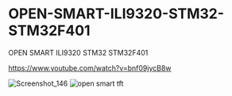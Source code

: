 # OPEN-SMART-ILI9320-STM32-STM32F401
OPEN SMART ILI9320 STM32 STM32F401

https://www.youtube.com/watch?v=bnf09jycB8w

![Screenshot_146](https://user-images.githubusercontent.com/31142397/218878058-0c955cce-193d-4a12-a26a-2fd4301b1121.jpg)
![open smart tft](https://user-images.githubusercontent.com/31142397/218878081-6a7a8c46-8987-4efe-a32a-9a2e4f0525b3.png)
